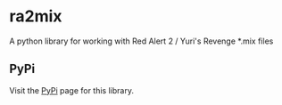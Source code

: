 # ra2mix
A python library for working with Red Alert 2 / Yuri's Revenge *.mix files

## PyPi
Visit the [PyPi](https://pypi.org/project/ra2mix/) page for this library.
